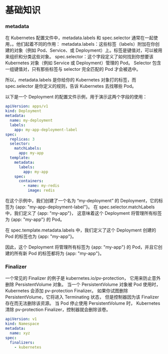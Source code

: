 # 基础知识

### metadata
在 Kubernetes 配置文件中，metadata.labels 和 spec.selector 通常在一起使用，。他们起着不同的作用：
metadata.labels：这些标签（labels）附加在你创建的对象（例如 Pod、Service、或 Deployment）上。标签是键值对，可以被用来组织和分类这些对象。
spec.selector：这个字段定义了如何找到你想要该 Kubernetes 对象（例如 Service 或 Deployment）管理的 Pod。
Selector 包含一组键值对，只有那些标签与 selector 完全匹配的 Pod 才会被选中。

所以，metadata.labels 是你给你的 Kubernetes 对象打的标签，而 spec.selector 是你定义的规则，告诉 Kubernetes 去找哪些 Pod。

以下是一个 Deployment 的配置文件示例，用于演示这两个字段的使用：
```yaml
apiVersion: apps/v1
kind: Deployment
metadata:
  name: my-deployment
  labels:
    app: my-app-deployment-label
spec:
  replicas: 3
  selector:
    matchLabels:
      app: my-app
  template:
    metadata:
      labels:
        app: my-app
    spec:
      containers:
        - name: my-redis
          image: redis
```
在这个示例中，我们创建了一个名为 “my-deployment” 的 Deployment，它的标签为 {app: "my-app-deployment-label"}。
在 spec.selector.matchLabels 中，我们定义了 {app: "my-app"}，
这意味着这个 Deployment 将管理所有标签为 {app: "my-app"} 的 Pod。

在 spec.template.metadata.labels 中，我们定义了这个 Deployment 创建的 Pod 的标签也为 {app: "my-app"}。

因此，这个 Deployment 将管理所有标签为 {app: "my-app"} 的 Pod，并且它创建的所有新 Pod 的标签都将为 {app: "my-app"}。



### Finalizer
一个常见的 Finalizer 的例子是 kubernetes.io/pv-protection， 
它用来防止意外删除 PersistentVolume 对象。 当一个 PersistentVolume 对象被 Pod 使用时，
Kubernetes 会添加 pv-protection Finalizer。 如果你试图删除 PersistentVolume，它将进入 Terminating 状态， 
但是控制器因为该 Finalizer 存在而无法删除该资源。 当 Pod 停止使用 PersistentVolume 时， 
Kubernetes 清除 pv-protection Finalizer，控制器就会删除该卷。
```yaml
apiVersion: v1
kind: Namespace
metadata:
  name: xyz
spec:
  finalizers:
    - kubernetes
```

